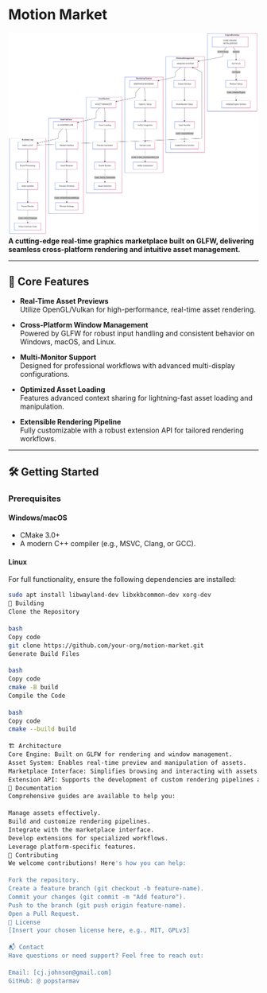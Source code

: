 # Motion Market  
![image alt](https://github.com/popstarmav/Motion_Market/blob/25629c10d4268a579286a2356fb71137ca3c5e41/flowchart.png)
**A cutting-edge real-time graphics marketplace built on GLFW, delivering seamless cross-platform rendering and intuitive asset management.**  

---

## 🚀 Core Features  

- **Real-Time Asset Previews**  
  Utilize OpenGL/Vulkan for high-performance, real-time asset rendering.  

- **Cross-Platform Window Management**  
  Powered by GLFW for robust input handling and consistent behavior on Windows, macOS, and Linux.  

- **Multi-Monitor Support**  
  Designed for professional workflows with advanced multi-display configurations.  

- **Optimized Asset Loading**  
  Features advanced context sharing for lightning-fast asset loading and manipulation.  

- **Extensible Rendering Pipeline**  
  Fully customizable with a robust extension API for tailored rendering workflows.  

---

## 🛠 Getting Started  

### Prerequisites  

#### Windows/macOS  
- CMake 3.0+  
- A modern C++ compiler (e.g., MSVC, Clang, or GCC).  

#### Linux  
For full functionality, ensure the following dependencies are installed:  
```bash  
sudo apt install libwayland-dev libxkbcommon-dev xorg-dev  
🔨 Building
Clone the Repository

bash
Copy code
git clone https://github.com/your-org/motion-market.git  
Generate Build Files

bash
Copy code
cmake -B build  
Compile the Code

bash
Copy code
cmake --build build  

🏗 Architecture
Core Engine: Built on GLFW for rendering and window management.
Asset System: Enables real-time preview and manipulation of assets.
Marketplace Interface: Simplifies browsing and interacting with assets.
Extension API: Supports the development of custom rendering pipelines and tools.
📖 Documentation
Comprehensive guides are available to help you:

Manage assets effectively.
Build and customize rendering pipelines.
Integrate with the marketplace interface.
Develop extensions for specialized workflows.
Leverage platform-specific features.
🤝 Contributing
We welcome contributions! Here's how you can help:

Fork the repository.
Create a feature branch (git checkout -b feature-name).
Commit your changes (git commit -m "Add feature").
Push to the branch (git push origin feature-name).
Open a Pull Request.
📜 License
[Insert your chosen license here, e.g., MIT, GPLv3]

📬 Contact
Have questions or need support? Feel free to reach out:

Email: [cj.johnson@gmail.com]
GitHub: @ popstarmav 
